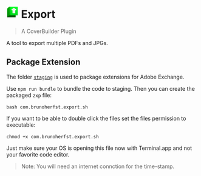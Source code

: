 # ![icon](icon/EP_icon_32x32.png) Export

> A CoverBuilder Plugin

A tool to export multiple PDFs and JPGs.


## Package Extension

The folder [`staging`](./staging) is used to package extensions for Adobe Exchange.

Use `npm run bundle` to bundle the code to staging. Then you can create the packaged `zxp` file:

	bash com.brunoherfst.export.sh

If you want to be able to double click the files set the files permission to executable:

    chmod +x com.brunoherfst.export.sh

Just make sure your OS is opening this file now with Terminal.app and not your favorite code editor.

> Note: You will need an internet connction for the time-stamp.
